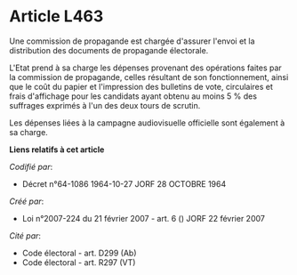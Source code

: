 # Article L463

Une commission de propagande est chargée d'assurer l'envoi et la distribution des documents de propagande électorale.

L'Etat prend à sa charge les dépenses provenant des opérations faites par la commission de propagande, celles résultant de
son fonctionnement, ainsi que le coût du papier et l'impression des bulletins de vote, circulaires et frais d'affichage pour
les candidats ayant obtenu au moins 5 % des suffrages exprimés à l'un des deux tours de scrutin.

Les dépenses liées à la campagne audiovisuelle officielle sont également à sa charge.

**Liens relatifs à cet article**

_Codifié par_:

  - Décret n°64-1086 1964-10-27 JORF 28 OCTOBRE 1964

_Créé par_:

  - Loi n°2007-224 du 21 février 2007 - art. 6 () JORF 22 février 2007

_Cité par_:

  - Code électoral - art. D299 (Ab)
  - Code électoral - art. R297 (VT)
